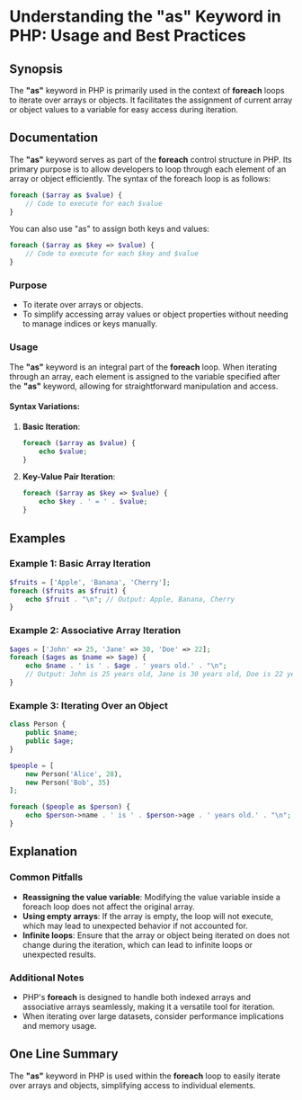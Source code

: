 <!--
Meta Description: # Understanding the "as" Keyword in PHP: Usage and Best Practices ## Synopsis The **"as"** keyword in PHP is primarily used in the context of **foreac...
Meta Keywords: foreach, array, php, value, iteration
-->

# Understanding the "as" Keyword in PHP: Usage and Best Practices

## Synopsis
The **"as"** keyword in PHP is primarily used in the context of **foreach** loops to iterate over arrays or objects. It facilitates the assignment of current array or object values to a variable for easy access during iteration.

## Documentation
The **"as"** keyword serves as part of the **foreach** control structure in PHP. Its primary purpose is to allow developers to loop through each element of an array or object efficiently. The syntax of the foreach loop is as follows:

```php
foreach ($array as $value) {
    // Code to execute for each $value
}
```

You can also use "as" to assign both keys and values:

```php
foreach ($array as $key => $value) {
    // Code to execute for each $key and $value
}
```

### Purpose
- To iterate over arrays or objects.
- To simplify accessing array values or object properties without needing to manage indices or keys manually.

### Usage
The **"as"** keyword is an integral part of the **foreach** loop. When iterating through an array, each element is assigned to the variable specified after the **"as"** keyword, allowing for straightforward manipulation and access.

#### Syntax Variations:
1. **Basic Iteration**:
   ```php
   foreach ($array as $value) {
       echo $value;
   }
   ```

2. **Key-Value Pair Iteration**:
   ```php
   foreach ($array as $key => $value) {
       echo $key . ' = ' . $value;
   }
   ```

## Examples
### Example 1: Basic Array Iteration
```php
$fruits = ['Apple', 'Banana', 'Cherry'];
foreach ($fruits as $fruit) {
    echo $fruit . "\n"; // Output: Apple, Banana, Cherry
}
```

### Example 2: Associative Array Iteration
```php
$ages = ['John' => 25, 'Jane' => 30, 'Doe' => 22];
foreach ($ages as $name => $age) {
    echo $name . ' is ' . $age . ' years old.' . "\n"; 
    // Output: John is 25 years old, Jane is 30 years old, Doe is 22 years old.
}
```

### Example 3: Iterating Over an Object
```php
class Person {
    public $name;
    public $age;
}

$people = [
    new Person('Alice', 28),
    new Person('Bob', 35)
];

foreach ($people as $person) {
    echo $person->name . ' is ' . $person->age . ' years old.' . "\n";
}
```

## Explanation
### Common Pitfalls
- **Reassigning the value variable**: Modifying the value variable inside a foreach loop does not affect the original array.
- **Using empty arrays**: If the array is empty, the loop will not execute, which may lead to unexpected behavior if not accounted for.
- **Infinite loops**: Ensure that the array or object being iterated on does not change during the iteration, which can lead to infinite loops or unexpected results.

### Additional Notes
- PHP's **foreach** is designed to handle both indexed arrays and associative arrays seamlessly, making it a versatile tool for iteration.
- When iterating over large datasets, consider performance implications and memory usage.

## One Line Summary
The **"as"** keyword in PHP is used within the **foreach** loop to easily iterate over arrays and objects, simplifying access to individual elements.